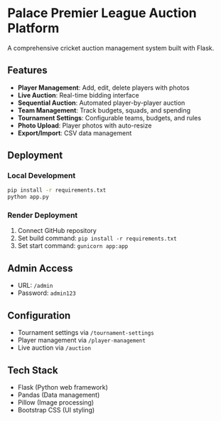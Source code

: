 # Palace Premier League Auction Platform

A comprehensive cricket auction management system built with Flask.

## Features

- **Player Management**: Add, edit, delete players with photos
- **Live Auction**: Real-time bidding interface
- **Sequential Auction**: Automated player-by-player auction
- **Team Management**: Track budgets, squads, and spending
- **Tournament Settings**: Configurable teams, budgets, and rules
- **Photo Upload**: Player photos with auto-resize
- **Export/Import**: CSV data management

## Deployment

### Local Development
```bash
pip install -r requirements.txt
python app.py
```

### Render Deployment
1. Connect GitHub repository
2. Set build command: `pip install -r requirements.txt`
3. Set start command: `gunicorn app:app`

## Admin Access
- URL: `/admin`
- Password: `admin123`

## Configuration
- Tournament settings via `/tournament-settings`
- Player management via `/player-management`
- Live auction via `/auction`

## Tech Stack
- Flask (Python web framework)
- Pandas (Data management)
- Pillow (Image processing)
- Bootstrap CSS (UI styling)